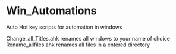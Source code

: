 # Win_Automations
Auto Hot key scripts for automation in windows 



Change_all_Titles.ahk renames all windows to your name of choice
Rename_allfiles.ahk renames all files in a entered directory
